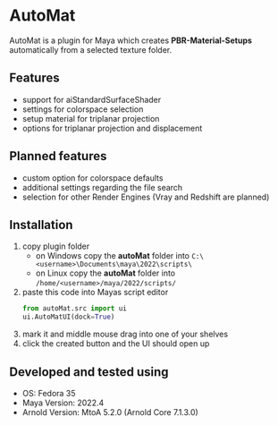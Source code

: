 # AutoMat
AutoMat is a plugin for Maya which creates __PBR-Material-Setups__ automatically from a selected texture folder.

## Features
+ support for aiStandardSurfaceShader
+ settings for colorspace selection 
+ setup material for triplanar projection
+ options for triplanar projection and displacement

## Planned features
+ custom option for colorspace defaults
+ additional settings regarding the file search
+ selection for other Render Engines (Vray and Redshift are planned)

## Installation
1. copy plugin folder
   + on Windows copy the __autoMat__ folder into `C:\<username>\Documents\maya\2022\scripts\`
   + on Linux copy the __autoMat__ folder into `/home/<username>/maya/2022/scripts/`
2. paste this code into Mayas script editor
   ```python
   from autoMat.src import ui
   ui.AutoMatUI(dock=True)
   ```
3. mark it and middle mouse drag into one of your shelves
4. click the created button and the UI should open up

## Developed and tested using
+ OS: Fedora 35
+ Maya Version: 2022.4
+ Arnold Version: MtoA 5.2.0 (Arnold Core 7.1.3.0) 
